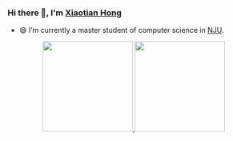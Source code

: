 <!--
**Xiaotian0726/Xiaotian0726** is a ✨ _special_ ✨ repository because its `README.md` (this file) appears on your GitHub profile.

Here are some ideas to get you started:

- 🔭 I’m currently working on ...
- 🌱 I’m currently learning ...
- 👯 I’m looking to collaborate on ...
- 🤔 I’m looking for help with ...
- 💬 Ask me about ...
- 📫 How to reach me: ...
- 😄 Pronouns: ...
- ⚡ Fun fact: ...
-->

### Hi there 👋, I'm [Xiaotian Hong](https://github.com/Xiaotian0726)

- 😄 I’m currently a master student of computer science in [NJU](http://www.nju.edu.cn/).

<p align="center">
<a href="https://github.com/Xiaotian0726">
  <img height="180em" src="https://github-readme-stats-eight-theta.vercel.app/api?username=Xiaotian0726&show_icons=true&theme=default&include_all_commits=false&count_private=true"/>
  <img height="180em" src="https://github-readme-stats-eight-theta.vercel.app/api/top-langs/?username=Xiaotian0726&layout=compact&langs_count=8&theme=default&count_private=true"/>
</a>
</p>
